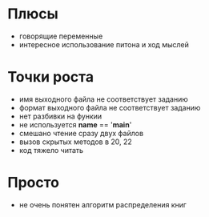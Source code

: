 # Плюсы
* говорящие переменные
* интересное использование питона и ход мыслей

# Точки роста
* имя выходного файла не соответствует заданию
* формат выходного файла не соответствует заданию
* нет разбивки на функии
* не используется __name__ == '__main__'
* смешано чтение сразу двух файлов
* вызов скрытых методов в 20, 22
* код тяжело читать

# Просто
* не очень понятен алгоритм распределения книг